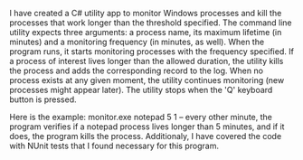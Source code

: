 I have created a C# utility app to monitor Windows processes and kill the processes that work longer than the threshold specified. The command line utility expects three arguments: a process name, its maximum lifetime (in minutes) and a monitoring frequency (in minutes, as well). When the program runs, it starts monitoring processes with the frequency specified. If a process of interest lives longer than the allowed duration, the utility kills the process and adds the corresponding record to the log. When no process exists at any given moment, the utility continues monitoring (new processes might appear later). The utility stops when the 'Q' keyboard button is pressed.   

Here is the example: monitor.exe notepad 5 1 – every other minute, the program verifies if a notepad process lives longer than 5 minutes, and if it does, the program kills the process. Additionaly, I have covered the code with NUnit tests that I found necessary for this program. 
